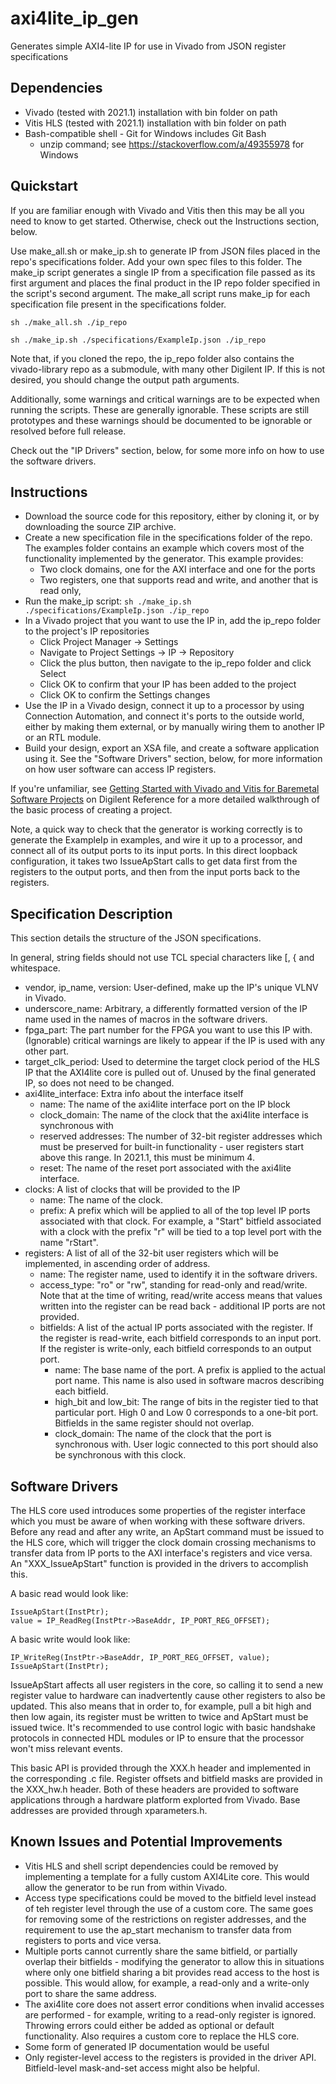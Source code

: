 # axi4lite_ip_gen
Generates simple AXI4-lite IP for use in Vivado from JSON register specifications

## Dependencies
- Vivado (tested with 2021.1) installation with bin folder on path
- Vitis HLS (tested with 2021.1) installation with bin folder on path
- Bash-compatible shell - Git for Windows includes Git Bash
  - unzip command; see https://stackoverflow.com/a/49355978 for Windows

## Quickstart
If you are familiar enough with Vivado and Vitis then this may be all you need to know to get started. Otherwise, check out the Instructions section, below.

Use make_all.sh or make_ip.sh to generate IP from JSON files placed in the repo's specifications folder. Add your own spec files to this folder. The make_ip script generates a single IP from a specification file passed as its first argument and places the final product in the IP repo folder specified in the script's second argument. The make_all script runs make_ip for each specification file present in the specifications folder.

`sh ./make_all.sh ./ip_repo`

`sh ./make_ip.sh ./specifications/ExampleIp.json ./ip_repo`

Note that, if you cloned the repo, the ip_repo folder also contains the vivado-library repo as a submodule, with many other Digilent IP. If this is not desired, you should change the output path arguments.

Additionally, some warnings and critical warnings are to be expected when running the scripts. These are generally ignorable. These scripts are still prototypes and these warnings should be documented to be ignorable or resolved before full release.

Check out the "IP Drivers" section, below, for some more info on how to use the software drivers.

## Instructions
- Download the source code for this repository, either by cloning it, or by downloading the source ZIP archive.
- Create a new specification file in the specifications folder of the repo. The examples folder contains an example which covers most of the functionality implemented by the generator.
  This example provides:
    - Two clock domains, one for the AXI interface and one for the ports
    - Two registers, one that supports read and write, and another that is read only, 
- Run the make_ip script:
  `sh ./make_ip.sh ./specifications/ExampleIp.json ./ip_repo`
- In a Vivado project that you want to use the IP in, add the ip_repo folder to the project's IP repositories
  - Click Project Manager -> Settings
  - Navigate to Project Settings -> IP -> Repository
  - Click the plus button, then navigate to the ip_repo folder and click Select
  - Click OK to confirm that your IP has been added to the project
  - Click OK to confirm the Settings changes
- Use the IP in a Vivado design, connect it up to a processor by using Connection Automation, and connect it's ports to the outside world, either by making them external, or by manually wiring them to another IP or an RTL module.
- Build your design, export an XSA file, and create a software application using it. See the "Software Drivers" section, below, for more information on how user software can access IP registers.

If you're unfamiliar, see [Getting Started with Vivado and Vitis for Baremetal Software Projects](https://digilent.com/reference/programmable-logic/guides/getting-started-with-ipi) on Digilent Reference for a more detailed walkthrough of the basic process of creating a project.

Note, a quick way to check that the generator is working correctly is to generate the ExampleIp in examples, and wire it up to a processor, and connect all of its output ports to its input ports. In this direct loopback configuration, it takes two IssueApStart calls to get data first from the registers to the output ports, and then from the input ports back to the registers.

## Specification Description
This section details the structure of the  JSON specifications.

In general, string fields should not use TCL special characters like [, { and whitespace.

- vendor, ip_name, version: User-defined, make up the IP's unique VLNV in Vivado.
- underscore_name: Arbitrary, a differently formatted version of the IP name used in the names of macros in the software drivers.
- fpga_part: The part number for the FPGA you want to use this IP with. (Ignorable) critical warnings are likely to appear if the IP is used with any other part.
- target_clk_period: Used to determine the target clock period of the HLS IP that the AXI4lite core is pulled out of. Unused by the final generated IP, so does not need to be changed.
- axi4lite_interface: Extra info about the interface itself
  - name: The name of the axi4lite interface port on the IP block
  - clock_domain: The name of the clock that the axi4lite interface is synchronous with
  - reserved addresses: The number of 32-bit register addresses which must be preserved for built-in functionality - user registers start above this range. In 2021.1, this must be minimum 4.
  - reset: The name of the reset port associated with the axi4lite interface.
- clocks: A list of clocks that will be provided to the IP
  - name: The name of the clock.
  - prefix: A prefix which will be applied to all of the top level IP ports associated with that clock. For example, a "Start" bitfield associated with a clock with the prefix "r" will be tied to a top level port with the name "rStart".
- registers: A list of all of the 32-bit user registers which will be implemented, in ascending order of address.
  - name: The register name, used to identify it in the software drivers.
  - access_type: "ro" or "rw", standing for read-only and read/write. Note that at the time of writing, read/write access means that values written into the register can be read back - additional IP ports are not provided.
  - bitfields: A list of the actual IP ports associated with the register. If the register is read-write, each bitfield corresponds to an input port. If the register is write-only, each bitfield corresponds to an output port.
    - name: The base name of the port. A prefix is applied to the actual port name. This name is also used in software macros describing each bitfield.
    - high_bit and low_bit: The range of bits in the register tied to that particular port. High 0 and Low 0 corresponds to a one-bit port. Bitfields in the same register should not overlap.
    - clock_domain: The name of the clock that the port is synchronous with. User logic connected to this port should also be synchronous with this clock.

## Software Drivers
The HLS core used introduces some properties of the register interface which you must be aware of when working with these software drivers. Before any read and after any write, an ApStart command must be issued to the HLS core, which will trigger the clock domain crossing mechanisms to transfer data from IP ports to the AXI interface's registers and vice versa. An "XXX_IssueApStart" function is provided in the drivers to accomplish this.

A basic read would look like:
```
IssueApStart(InstPtr);
value = IP_ReadReg(InstPtr->BaseAddr, IP_PORT_REG_OFFSET);
```

A basic write would look like:
```
IP_WriteReg(InstPtr->BaseAddr, IP_PORT_REG_OFFSET, value);
IssueApStart(InstPtr);
```

IssueApStart affects all user registers in the core, so calling it to send a new register value to hardware can inadvertently cause other registers to also be updated. This also means that in order to, for example, pull a bit high and then low again, its register must be written to twice and ApStart must be issued twice. It's recommended to use control logic with basic handshake protocols in connected HDL modules or IP to ensure that the processor won't miss relevant events.

This basic API is provided through the XXX.h header and implemented in the corresponding .c file. Register offsets and bitfield masks are provided in the XXX_hw.h header. Both of these headers are provided to software applications through a hardware platform explorted from Vivado. Base addresses are provided through xparameters.h.

## Known Issues and Potential Improvements
- Vitis HLS and shell script dependencies could be removed by implementing a template for a fully custom AXI4Lite core. This would allow the generator to be run from within Vivado.
- Access type specifications could be moved to the bitfield level instead of teh register level through the use of a custom core. The same goes for removing some of the restrictions on register addresses, and the requirement to use the ap_start mechanism to transfer data from registers to ports and vice versa.
- Multiple ports cannot currently share the same bitfield, or partially overlap their bitfields - modifying the generator to allow this in situations where only one bitfield sharing a bit provides read access to the host is possible. This would allow, for example, a read-only and a write-only port to share the same address.
- The axi4lite core does not assert error conditions when invalid accesses are performed - for example, writing to a read-only register is ignored. Throwing errors could either be added as optional or default functionality. Also requires a custom core to replace the HLS core.
- Some form of generated IP documentation would be useful
- Only register-level access to the registers is provided in the driver API. Bitfield-level mask-and-set access might also be helpful.

